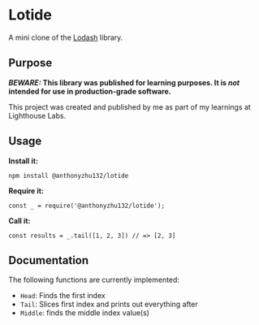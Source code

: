 # Lotide

A mini clone of the [Lodash](https://lodash.com) library.

## Purpose

**_BEWARE:_ This library was published for learning purposes. It is _not_ intended for use in production-grade software.**

This project was created and published by me as part of my learnings at Lighthouse Labs. 

## Usage

**Install it:**

`npm install @anthonyzhu132/lotide`

**Require it:**

`const _ = require('@anthonyzhu132/lotide');`

**Call it:**

`const results = _.tail([1, 2, 3]) // => [2, 3]`

## Documentation

The following functions are currently implemented:

* `Head`: Finds the first index
* `Tail`: Slices first index and prints out everything after
* `Middle`: finds the middle index value(s)